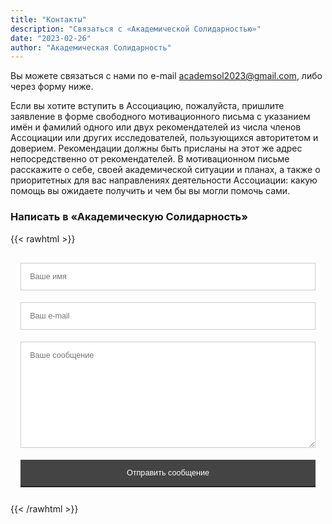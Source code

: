 ```yaml
---
title: "Контакты"
description: "Связаться с «Академической Солидарностью»"
date: "2023-02-26"
author: "Академическая Солидарность"
---
```


Вы можете связаться с нами по e-mail academsol2023@gmail.com, либо через форму
ниже.

Если вы хотите вступить в Ассоциацию, пожалуйста, пришлите заявление в форме свободного мотивационного письма с указанием имён и фамилий одного или двух рекомендателей из числа членов Ассоциации или других исследователей, пользующихся авторитетом и доверием. Рекомендации должны быть присланы на этот же адрес непосредственно от рекомендателей. В мотивационном письме расскажите о себе, своей академической ситуации и планах, а также о приоритетных для вас направлениях деятельности Ассоциации: какую помощь вы ожидаете получить и чем бы вы могли помочь сами.

### Написать в «Академическую Солидарность»

{{< rawhtml >}}
<!-- FROM: https://www.sanwebe.com/2014/08/css-html-forms-designs -->
<style type="text/css">
.form-style-6{
	font: 95% Arial, Helvetica, sans-serif;
	max-width: 800px;
	margin: 10px auto;
	padding: 16px;
}
.form-style-6 h1{
	background: #43D1AF;
	padding: 20px 0;
	font-size: 140%;
	font-weight: 300;
	text-align: center;
	color: #fff;
	margin: -16px -16px 16px -16px;
}
.form-style-6 input[type="text"],
.form-style-6 input[type="date"],
.form-style-6 input[type="datetime"],
.form-style-6 input[type="email"],
.form-style-6 input[type="number"],
.form-style-6 input[type="search"],
.form-style-6 input[type="time"],
.form-style-6 input[type="url"],
.form-style-6 textarea,
.form-style-6 select 
{
	-webkit-transition: all 0.30s ease-in-out;
	-moz-transition: all 0.30s ease-in-out;
	-ms-transition: all 0.30s ease-in-out;
	-o-transition: all 0.30s ease-in-out;
	outline: none;
	box-sizing: border-box;
	-webkit-box-sizing: border-box;
	-moz-box-sizing: border-box;
	width: 100%;
	background: #fff;
	margin-bottom: 4%;
	border: 1px solid #ccc;
	padding: 3%;
	color: #555;
	font: 95% Arial, Helvetica, sans-serif;
}
.form-style-6 input[type="text"]:focus,
.form-style-6 input[type="date"]:focus,
.form-style-6 input[type="datetime"]:focus,
.form-style-6 input[type="email"]:focus,
.form-style-6 input[type="number"]:focus,
.form-style-6 input[type="search"]:focus,
.form-style-6 input[type="time"]:focus,
.form-style-6 input[type="url"]:focus,
.form-style-6 textarea:focus,
.form-style-6 select:focus
{
	box-shadow: 0 0 5px #111;
	padding: 3%;
	border: 1px solid #111;
}

.form-style-6 input[type="submit"],
.form-style-6 input[type="button"],
.form-style-6 button{
	box-sizing: border-box;
	-webkit-box-sizing: border-box;
	-moz-box-sizing: border-box;
	width: 100%;
	padding: 3%;
	background: #444;
	border-bottom: 2px solid #222;
	border-top-style: none;
	border-right-style: none;
	border-left-style: none;	
	color: #fff;
	font: 95% Arial, Helvetica, sans-serif;
}
.form-style-6 input[type="submit"]:hover,
.form-style-6 input[type="button"]:hover,
.form-style-6 button:hover
{
	background: #777;
}
</style>
<form class='form-style-6' action=https://public.herotofu.com/v1/a6b5d9e0-b5e4-11ed-aa6e-d1d3c574abee method="POST" target="_blank">
  <div class="mb-3 pt-0">
    <input
      type="text"
      placeholder="Ваше имя"
      name="name"
      class="px-3 py-3 placeholder-gray-400 text-gray-600 relative bg-white bg-white rounded text-sm border-0 shadow outline-none focus:outline-none w-full"
      required
    />
  </div>
  <div class="mb-3 pt-0">
    <input
      type="email"
      placeholder="Ваш e-mail"
      name="email"
      class="px-3 py-3 placeholder-gray-400 text-gray-600 relative bg-white bg-white rounded text-sm border-0 shadow outline-none focus:outline-none w-full"
      required
    />
  </div>
  <div class="mb-3 pt-0">
    <textarea rows=10
      placeholder="Ваше сообщение"
      name="message"
      class="px-3 py-3 placeholder-gray-400 text-gray-600 relative bg-white bg-white rounded text-sm border-0 shadow outline-none focus:outline-none w-full"
      required
    ></textarea>
  </div>
  <div class="mb-3 pt-0">
  <div style="text-indent:-99999px; white-space:nowrap; overflow:hidden; position:absolute;" aria-hidden="true">
      <input type="text" name="_gotcha" tabindex="-1" autocomplete="off" />
    </div>
    <button
      class="bg-gray-700 text-white font-bold uppercase text-sm px-6 py-3 rounded shadow hover:shadow-lg outline-none focus:outline-none mr-1 mb-1 ease-linear transition-all duration-150"
      type="submit"
    >Отправить сообщение</button>
  </div>
</form>
{{< /rawhtml >}}
